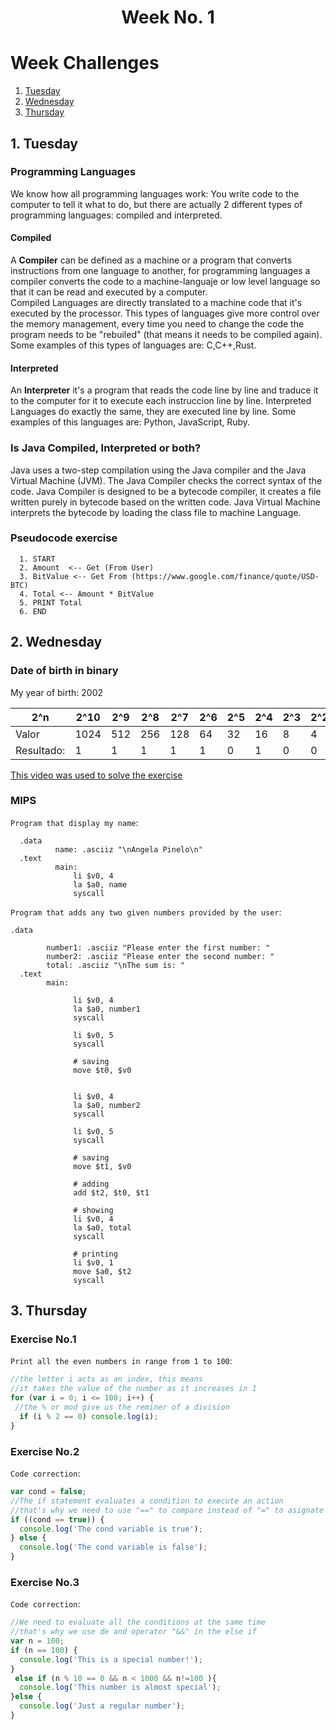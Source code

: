 <h1 align="center">Week No. 1</h1>

# Week Challenges
1. [Tuesday](#1-tuesday)
2. [Wednesday](#2-wednesday)
3. [Thursday](#3-thursday)

## 1. Tuesday
### Programming Languages
We know how  all programming languages work: You write code to the computer to tell it what to do, but there are actually 2 different types of programming languages: compiled and interpreted. <br>
#### Compiled
A **Compiler** can be defined as a machine or a program that converts instructions from one language to another, for programming languages a compiler converts the code to a machine-languaje or low level language so that it can be read and executed by a computer. <br>
Compiled Languages are directly translated to a machine code that it's executed by the processor. This types of languages give more control over the memory management, every time you need to change the code the program needs to be "rebuiled" (that means it needs to be compiled again). Some examples of this types of languages are: C,C++,Rust.
#### Interpreted
An **Interpreter** it's a program that reads the code line by line and traduce it to the computer for it to execute each instruccion line by line. Interpreted Languages do exactly the same, they are executed line by line. Some examples of this languages are: Python, JavaScript, Ruby. 
### Is Java Compiled, Interpreted or both?
Java uses a two-step compilation using the Java compiler and the Java Virtual Machine (JVM). The Java Compiler checks the correct syntax of the code. Java Compiler is designed to be a bytecode compiler, it creates a file  written purely in bytecode based on the written code. Java Virtual Machine interprets the bytecode by loading the class file to machine Language.
### Pseudocode exercise
```
  1. START
  2. Amount  <-- Get (From User)
  3. BitValue <-- Get From (https://www.google.com/finance/quote/USD-BTC)
  4. Total <-- Amount * BitValue
  5. PRINT Total
  6. END
```
## 2. Wednesday
### Date of birth in binary
My year of birth: 2002

| 2^n | 2^10 | 2^9 | 2^8 | 2^7 | 2^6 | 2^5 | 2^4 | 2^3 | 2^2 | 2^1 | 2^0 |
| ---- | ---- | --- | --- | --- | --- | --- | --- | --- | --- | --- | --- |
| Valor | 1024 | 512 | 256 | 128 | 64 | 32 | 16 | 8 | 4 | 2 | 1|
|Resultado:| 1    | 1   | 1   | 1   | 1   | 0   | 1  | 0   | 0   | 1   | 0   |

[This video was used to solve the exercise](https://youtu.be/fGu0tM5u4b4)
### MIPS 
`Program that display my name`:
```assembly
  .data
	      name: .asciiz "\nAngela Pinelo\n"
  .text
	      main:
              li $v0, 4
              la $a0, name
              syscall
```
`Program that adds any two given numbers provided by the user`:
```assembly
.data
               
        number1: .asciiz "Please enter the first number: "
        number2: .asciiz "Please enter the second number: "
        total: .asciiz "\nThe sum is: "
  .text
        main:
             
              li $v0, 4
              la $a0, number1
              syscall

              li $v0, 5
              syscall

              # saving 
              move $t0, $v0

              
              li $v0, 4
              la $a0, number2
              syscall

              li $v0, 5
              syscall

              # saving 
              move $t1, $v0

              # adding 
              add $t2, $t0, $t1

              # showing 
              li $v0, 4
              la $a0, total
              syscall

              # printing 
              li $v0, 1
              move $a0, $t2
              syscall
```

## 3. Thursday	
### Exercise No.1
`Print all the even numbers in range from 1 to 100`:
```javascript
//the letter i acts as an index, this means 
//it takes the value of the number as it increases in 1 
for (var i = 0; i <= 100; i++) {
 //the % or mod give us the reminer of a division
  if (i % 2 == 0) console.log(i);
}
```
### Exercise No.2
`Code correction`:
```javascript
var cond = false;
//The if statement evaluates a condition to execute an action
//that's why we need to use "==" to compare instead of "=" to asignate a value
if ((cond == true)) {
  console.log('The cond variable is true');
} else {
  console.log('The cond variable is false');
}
```
### Exercise No.3
`Code correction`:
```javascript
//We need to evaluate all the conditions at the same time
//that's why we use de and operator "&&" in the else if 
var n = 100;
if (n == 100) {
  console.log('This is a special number!');
}
 else if (n % 10 == 0 && n < 1000 && n!=100 ){  
  console.log('This number is almost special');
}else {
  console.log('Just a regular number');
}
```
